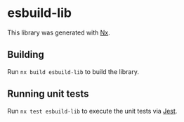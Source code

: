 # esbuild-lib

This library was generated with [Nx](https://nx.dev).

## Building

Run `nx build esbuild-lib` to build the library.

## Running unit tests

Run `nx test esbuild-lib` to execute the unit tests via [Jest](https://jestjs.io).
